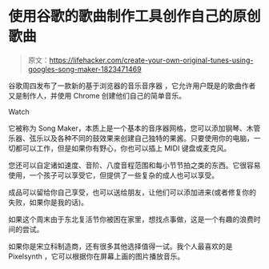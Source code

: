 # 使用谷歌的歌曲制作工具创作自己的原创歌曲

> 原文：<https://lifehacker.com/create-your-own-original-tunes-using-googles-song-maker-1823471469>

谷歌周四发布了一款新的基于浏览器的音乐音序器 ，它允许用户既是的歌曲作者又是制作人，并使用 Chrome 创建他们自己的简单音乐。

Watch

它被称为 Song Maker，本质上是一个基本的音序器网格，您可以添加钢琴、木管乐器、弦乐以及各种不同的鼓效果来创建自己独特的果酱。只要使用你的电脑，一切都可以工作，但是如果你有野心，你也可以插上 MIDI 键盘或麦克风。

您还可以自定诸如速度、音阶、八度音程范围和每小节节拍之类的东西。它很容易使用，一个孩子可以享受它，但提供了一些复杂的成人也可以享受。

成品可以留给你自己享受，也可以送给朋友，让他们可以添加进来(或者修复你的失败，如果你是我的话)。

如果这个周末由于东北复活节你被困在家里，想找点事做，这是一个有趣的浪费时间的尝试。

如果你是宋立科制造商，还有很多其他选择值得一试。我个人最喜欢的是 Pixelsynth ，它可以根据你在屏幕上画的图片播放音乐。